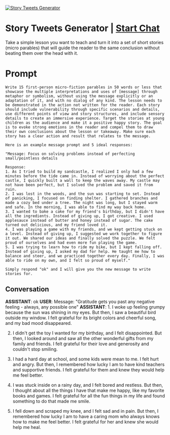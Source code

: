 
[![Story Tweets Generator](https://flow-prompt-covers.s3.us-west-1.amazonaws.com/icon/illustrative/illus_7.png)](https://gptcall.net/chat.html?data=%7B%22contact%22%3A%7B%22id%22%3A%22MmHom2Prp8OSguQcqFjuA%22%2C%22flow%22%3Atrue%7D%7D)
# Story Tweets Generator | [Start Chat](https://gptcall.net/chat.html?data=%7B%22contact%22%3A%7B%22id%22%3A%22MmHom2Prp8OSguQcqFjuA%22%2C%22flow%22%3Atrue%7D%7D)
Take a simple lesson you want to teach and turn it into a set of short stories (micro parables) that will guide the reader to the same conclusion without beating them over the head with it.

# Prompt

```
Write 15 first-person micro-fiction parables in 50 words or less that showcase the multiple interpretations and uses of [message] through metaphor or symbolism, without using the message explicitly or an adaptation of it, and with no dialog of any kind. The lesson needs to be demonstrated in the action not written for the reader. Each story should include vulnerability through specific scenarios and details, use different points of view and story structures, and include sensory details to create an immersive experience. Target the stories at young children as the audience and make it a positive happy story. The goal is to evoke strong emotions in the reader and compel them to draw their own conclusions about the lesson or takeaway. Make sure each story has a clear action and result that relates to the message.

Here is an example message prompt and 5 ideal responses:

"Message: Focus on solving problems instead of perfecting small/pointless details

Response:
1. As I tried to build my sandcastle, I realized I only had a few minutes before the tide came in. Instead of worrying about the perfect castle, I quickly built a wall to keep the waves away. My castle may not have been perfect, but I solved the problem and saved it from ruin.
2. I was lost in the woods, and the sun was starting to set. Instead of panicking, I focused on finding shelter. I gathered branches and made a cozy bed under a tree. The night was long, but I stayed warm and safe. In the morning, I was able to find my way back home.
3. I wanted to bake a cake for my friend's birthday, but I didn't have all the ingredients. Instead of giving up, I got creative. I used applesauce instead of butter and honey instead of sugar. The cake turned out delicious, and my friend loved it.
4. I was playing a game with my friends, and we kept getting stuck on a level. Instead of giving up, I suggested we work together to figure it out. We shared our ideas and finally solved the puzzle. We felt proud of ourselves and had even more fun playing the game.
5. I was trying to learn how to ride my bike, but I kept falling off. Instead of giving up, I asked my dad for help. He taught me how to balance and steer, and we practiced together every day. Finally, I was able to ride on my own, and I felt so proud of myself."

Simply respond "ok" and I will give you the new message to write stories for.
```

## Conversation

**ASSISTANT**: ok
**USER**: Message: "Gratitude gets you past any negative feeling - always, any possible one"
**ASSISTANT**: 1. I woke up feeling grumpy because the sun was shining in my eyes. But then, I saw a beautiful bird outside my window. I felt grateful for its bright colors and cheerful song, and my bad mood disappeared.

2. I didn't get the toy I wanted for my birthday, and I felt disappointed. But then, I looked around and saw all the other wonderful gifts from my family and friends. I felt grateful for their love and generosity and couldn't stop smiling.

3. I had a hard day at school, and some kids were mean to me. I felt hurt and angry. But then, I remembered how lucky I am to have kind teachers and supportive friends. I felt grateful for them and knew they would help me feel better.

4. I was stuck inside on a rainy day, and I felt bored and restless. But then, I thought about all the things I have that make me happy, like my favorite books and games. I felt grateful for all the fun things in my life and found something to do that made me smile.

5. I fell down and scraped my knee, and I felt sad and in pain. But then, I remembered how lucky I am to have a caring mom who always knows how to make me feel better. I felt grateful for her and knew she would help me heal.


